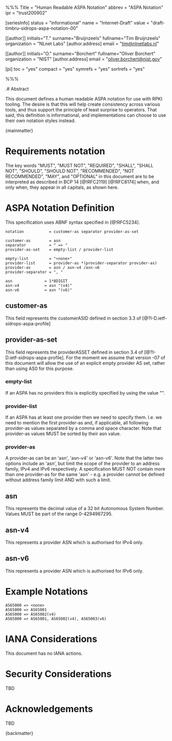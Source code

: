 %%%
Title = "Human Readable ASPA Notation"
abbrev = "ASPA Notation"
ipr = "trust200902"

[seriesInfo]
status = "informational"
name = "Internet-Draft"
value = "draft-timbru-sidrops-aspa-notation-00"

[[author]]
initials="T."
surname="Bruijnzeels"
fullname="Tim Bruijnzeels"
organization = "NLnet Labs"
  [author.address]
  email = "tim@nlnetlabs.nl"
  
[[author]]
initials="O."
surname="Borchert"
fullname="Oliver Borchert"
organization = "NIST"
  [author.address]
  email = "oliver.borchert@nist.gov"

[pi]
 toc = "yes"
 compact = "yes"
 symrefs = "yes"
 sortrefs = "yes"

%%%

.# Abstract

This document defines a human readable ASPA notation for use with RPKI tooling.
The desire is that this will help create consistency across various tools, and
thus support the principle of least surprise to operators. That said, this
definition is informational, and implementations can choose to use their own
notation styles instead.

{mainmatter}

# Requirements notation

The key words "MUST", "MUST NOT", "REQUIRED", "SHALL", "SHALL NOT", "SHOULD",
"SHOULD NOT", "RECOMMENDED", "NOT RECOMMENDED", "MAY", and "OPTIONAL" in
this document are to be interpreted as described in BCP 14 [@!RFC2119]
[@!RFC8174] when, and only when, they appear in all capitals, as shown here.

# ASPA Notation Definition

This specification uses ABNF syntax specified in [@!RFC5234].

~~~
notation           = customer-as separator provider-as-set

customer-as        = asn
separator          = " => "
provider-as-set    = empty-list / provider-list

empty-list         = "<none>"
provider-list      = provider-as *(provider-separator provider-as)
provider-as        = asn / asn-v4 /asn-v6
provider-separator = ", "

asn              = 1*8DIGIT
asn-v4           = asn "(v4)"
asn-v6           = asn "(v6)"
~~~

## customer-as

This field represents the customerASID defined in section 3.3 of
[@?I-D.ietf-sidrops-aspa-profile]

## provider-as-set

This field represents the providerASSET defined in section 3.4 of
[@?I-D.ietf-sidrops-aspa-profile]. For the moment we assume that version -07
of this document will allow the use of an explicit empty provider AS set,
rather than using AS0 for this purpose.

### empty-list

If an ASPA has no providers this is explicitly specified by using the value "<none>".

### provider-list

If an ASPA has at least one provider then we need to specify them. I.e. we need
to mention the first provider-as and, if applicable, all following provider-as
values separated by a comma and space character. Note that provider-as values
MUST be sorted by their asn value.

### provider-as

A provider-as can be an 'asn', 'asn-v4' or 'asn-v6'. Note that the latter two
options include an 'asn', but limit the scope of the provider to an address family,
IPv4 and IPv6 respectively. A specification MUST NOT contain more than one provider-as
for the same 'asn' - e.g. a provider cannot be defined without address family limit
AND with such a limit.

## asn

This represents the decimal value of a 32 bit Autonomous System Number. Values
MUST be part of the range 0-4294967295.

## asn-v4

This represents a provider ASN which is authorised for IPv4 only.

## asn-v6

This represents a provider ASN which is authorised for IPv6 only.

# Example Notations

~~~
AS65000 => <none>
AS65000 => AS65001
AS65000 => AS65002(v4)
AS65000 => AS65001, AS65002(v4), AS65003(v6)
~~~

# IANA Considerations

This document has no IANA actions.

# Security Considerations

TBD

# Acknowledgements

TBD

{backmatter}
